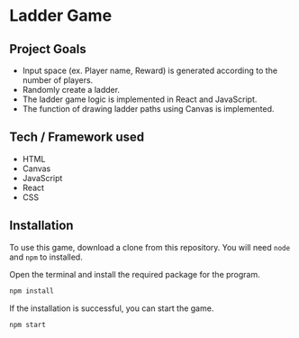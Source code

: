 # Ladder Game

## Project Goals

- Input space (ex. Player name, Reward) is generated according to the number of players.
- Randomly create a ladder.
- The ladder game logic is implemented in React and JavaScript.
- The function of drawing ladder paths using Canvas is implemented.

## Tech / Framework used

- HTML
- Canvas
- JavaScript
- React
- CSS

## Installation

To use this game, download a clone from this repository. You will need `node` and `npm` to installed.

Open the terminal and install the required package for the program.

```bash
npm install
```

If the installation is successful, you can start the game.

```bash
npm start
```
